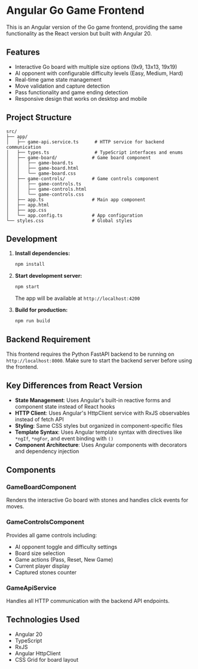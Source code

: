 # Angular Go Game Frontend

This is an Angular version of the Go game frontend, providing the same functionality as the React version but built with Angular 20.

## Features

- Interactive Go board with multiple size options (9x9, 13x13, 19x19)
- AI opponent with configurable difficulty levels (Easy, Medium, Hard)
- Real-time game state management
- Move validation and capture detection
- Pass functionality and game ending detection
- Responsive design that works on desktop and mobile

## Project Structure

```
src/
├── app/
│   ├── game-api.service.ts      # HTTP service for backend communication
│   ├── types.ts                 # TypeScript interfaces and enums
│   ├── game-board/             # Game board component
│   │   ├── game-board.ts
│   │   ├── game-board.html
│   │   └── game-board.css
│   ├── game-controls/          # Game controls component
│   │   ├── game-controls.ts
│   │   ├── game-controls.html
│   │   └── game-controls.css
│   ├── app.ts                  # Main app component
│   ├── app.html
│   ├── app.css
│   └── app.config.ts           # App configuration
└── styles.css                  # Global styles
```

## Development

1. **Install dependencies:**
   ```bash
   npm install
   ```

2. **Start development server:**
   ```bash
   npm start
   ```
   The app will be available at `http://localhost:4200`

3. **Build for production:**
   ```bash
   npm run build
   ```

## Backend Requirement

This frontend requires the Python FastAPI backend to be running on `http://localhost:8000`. Make sure to start the backend server before using the frontend.

## Key Differences from React Version

- **State Management**: Uses Angular's built-in reactive forms and component state instead of React hooks
- **HTTP Client**: Uses Angular's HttpClient service with RxJS observables instead of fetch API
- **Styling**: Same CSS styles but organized in component-specific files
- **Template Syntax**: Uses Angular template syntax with directives like `*ngIf`, `*ngFor`, and event binding with `()`
- **Component Architecture**: Uses Angular components with decorators and dependency injection

## Components

### GameBoardComponent
Renders the interactive Go board with stones and handles click events for moves.

### GameControlsComponent  
Provides all game controls including:
- AI opponent toggle and difficulty settings
- Board size selection
- Game actions (Pass, Reset, New Game)
- Current player display
- Captured stones counter

### GameApiService
Handles all HTTP communication with the backend API endpoints.

## Technologies Used

- Angular 20
- TypeScript
- RxJS
- Angular HttpClient
- CSS Grid for board layout

